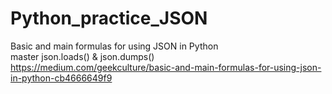 # Python_practice_JSON
Basic and main formulas for using JSON in Python  
master json.loads() & json.dumps()   
https://medium.com/geekculture/basic-and-main-formulas-for-using-json-in-python-cb4666649f9
